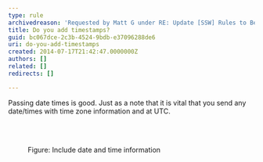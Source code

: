 ```yaml
---
type: rule
archivedreason: 'Requested by Matt G under RE: Update [SSW] Rules to Better WebAPI'
title: Do you add timestamps?
guid: bc067dce-2c3b-4524-9bdb-e37096288de6
uri: do-you-add-timestamps
created: 2014-07-17T21:42:47.0000000Z
authors: []
related: []
redirects: []

---
```



<p>Passing date times is good. Just as a note that it is vital that you send any date/times with time zone information and at UTC.</p>
<br><excerpt class='endintro'></excerpt><br>
<dl class="image"><dt><img src="/PublishingImages/timestamps.jpg" alt="" /></dt><dd>Figure&#58; Include date and time information</dd></dl>


